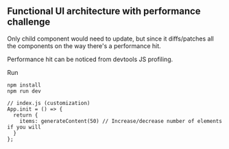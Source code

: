 ## Functional UI architecture with performance challenge

Only child component would need to update, but since it diffs/patches all the components on the way there's a performance hit.

Performance hit can be noticed from devtools JS profiling.


Run

```
npm install
npm run dev
```


```
// index.js (customization)
App.init = () => {
  return {
    items: generateContent(50) // Increase/decrease number of elements if you will
  }
};
```
